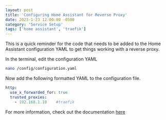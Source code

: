 ```yaml
---
layout: post
title: 'Configuring Home Assistant for Reverse Proxy'
date: 2023-1-23 12:00:00 -0500
category: 'Service Setup'
tags: ['home assistant', 'traefik']
---
```


This is a quick reminder for the code that needs to be added to the Home Assistant configuration YAML to get things working with a reverse proxy.

<!--more-->

In the terminal, edit the configuration YAML

```bash
nano /config/configuration.yaml
```

Now add the following formatted YAML to the configuration file. 

```yaml
http:
  use_x_forwarded_for: true
  trusted_proxies:
    - 192.168.1.10    #traefik
```

For more information, check out the documentation [here](https://www.home-assistant.io/integrations/http/#reverse-proxies)